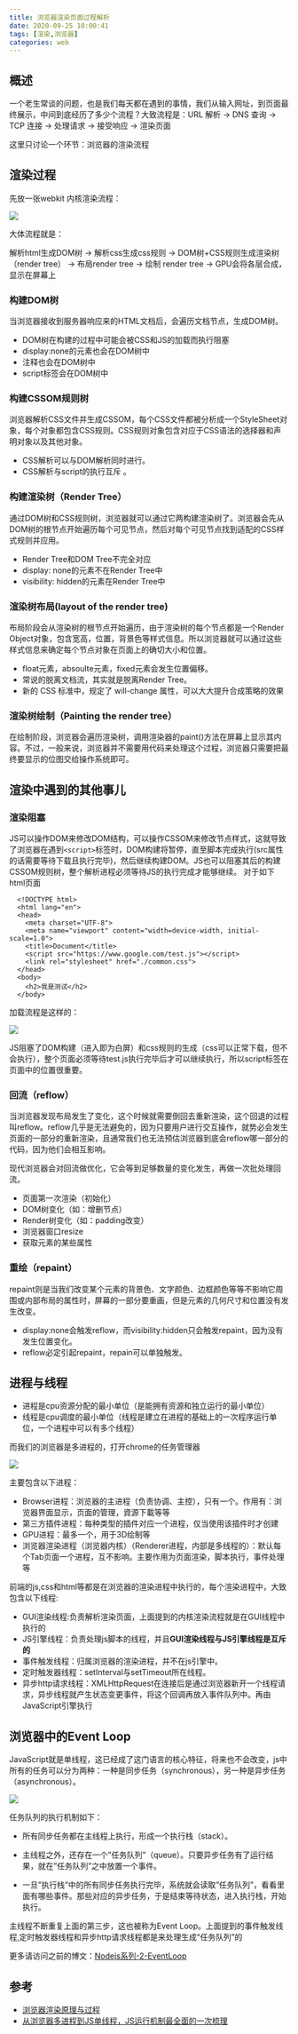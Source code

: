 ```yaml
---
title: 浏览器渲染页面过程解析
date: 2020-09-25 10:00:41
tags: [渲染,浏览器]
categories: web
---
```

## 概述

一个老生常谈的问题，也是我们每天都在遇到的事情，我们从输入网址，到页面最终展示，中间到底经历了多少个流程？大致流程是：URL 解析 -> DNS 查询 -> TCP 连接 -> 处理请求 -> 接受响应 -> 渲染页面

这里只讨论一个环节：浏览器的渲染流程

<!-- more -->

## 渲染过程

先放一张webkit 内核渲染流程：

![](./1.png)

大体流程就是：  

解析html生成DOM树 -> 解析css生成css规则 -> DOM树+CSS规则生成渲染树（render tree） ->  布局render tree -> 绘制 render tree ->  GPU会将各层合成，显示在屏幕上

### 构建DOM树

当浏览器接收到服务器响应来的HTML文档后，会遍历文档节点，生成DOM树。

- DOM树在构建的过程中可能会被CSS和JS的加载而执行阻塞
- display:none的元素也会在DOM树中
- 注释也会在DOM树中
- script标签会在DOM树中

### 构建CSSOM规则树

浏览器解析CSS文件并生成CSSOM，每个CSS文件都被分析成一个StyleSheet对象，每个对象都包含CSS规则。CSS规则对象包含对应于CSS语法的选择器和声明对象以及其他对象。

- CSS解析可以与DOM解析同时进行。
- CSS解析与script的执行互斥 。

### 构建渲染树（Render Tree）

通过DOM树和CSS规则树，浏览器就可以通过它两构建渲染树了。浏览器会先从DOM树的根节点开始遍历每个可见节点，然后对每个可见节点找到适配的CSS样式规则并应用。

- Render Tree和DOM Tree不完全对应
- display: none的元素不在Render Tree中
- visibility: hidden的元素在Render Tree中

### 渲染树布局(layout of the render tree)

布局阶段会从渲染树的根节点开始遍历，由于渲染树的每个节点都是一个Render Object对象，包含宽高，位置，背景色等样式信息。所以浏览器就可以通过这些样式信息来确定每个节点对象在页面上的确切大小和位置。

- float元素，absoulte元素，fixed元素会发生位置偏移。
- 常说的脱离文档流，其实就是脱离Render Tree。
- 新的 CSS 标准中，规定了 will-change 属性，可以大大提升合成策略的效果


### 渲染树绘制（Painting the render tree）

在绘制阶段，浏览器会遍历渲染树，调用渲染器的paint()方法在屏幕上显示其内容。不过，一般来说，浏览器并不需要用代码来处理这个过程，浏览器只需要把最终要显示的位图交给操作系统即可。

## 渲染中遇到的其他事儿

### 渲染阻塞
JS可以操作DOM来修改DOM结构，可以操作CSSOM来修改节点样式，这就导致了浏览器在遇到`<script>`标签时，DOM构建将暂停，直至脚本完成执行(src属性的话需要等待下载且执行完毕)，然后继续构建DOM。JS也可以阻塞其后的构建CSSOM规则树，整个解析进程必须等待JS的执行完成才能够继续。
对于如下html页面

      <!DOCTYPE html>
      <html lang="en">
      <head>
        <meta charset="UTF-8">
        <meta name="viewport" content="width=device-width, initial-scale=1.0">
        <title>Document</title>
        <script src="https://www.google.com/test.js"></script>
        <link rel="stylesheet" href="./common.css">
      </head>
      <body>
        <h2>我是测试</h2>
      </body>
      
加载流程是这样的：

![](./2.png)

JS阻塞了DOM构建（进入即为白屏）和css规则的生成（css可以正常下载，但不会执行），整个页面必须等待test.js执行完毕后才可以继续执行，所以script标签在页面中的位置很重要。


### 回流（reflow）

当浏览器发现布局发生了变化，这个时候就需要倒回去重新渲染，这个回退的过程叫reflow。reflow几乎是无法避免的，因为只要用户进行交互操作，就势必会发生页面的一部分的重新渲染，且通常我们也无法预估浏览器到底会reflow哪一部分的代码，因为他们会相互影响。

现代浏览器会对回流做优化，它会等到足够数量的变化发生，再做一次批处理回流。

- 页面第一次渲染（初始化）
- DOM树变化（如：增删节点）
- Render树变化（如：padding改变）
- 浏览器窗口resize
- 获取元素的某些属性

### 重绘（repaint）

repaint则是当我们改变某个元素的背景色、文字颜色、边框颜色等等不影响它周围或内部布局的属性时，屏幕的一部分要重画，但是元素的几何尺寸和位置没有发生改变。

- display:none会触发reflow，而visibility:hidden只会触发repaint，因为没有发生位置变化。
- reflow必定引起repaint，repain可以单独触发。


## 进程与线程

- 进程是cpu资源分配的最小单位（是能拥有资源和独立运行的最小单位）
- 线程是cpu调度的最小单位（线程是建立在进程的基础上的一次程序运行单位，一个进程中可以有多个线程）

而我们的浏览器是多进程的，打开chrome的任务管理器

![](./3.png)

主要包含以下进程：

- Browser进程：浏览器的主进程（负责协调、主控），只有一个。作用有：浏览器界面显示，页面的管理，資源下載等等
- 第三方插件进程：每种类型的插件对应一个进程，仅当使用该插件时才创建
- GPU进程：最多一个，用于3D绘制等
- 浏览器渲染进程（浏览器内核）（Renderer进程，内部是多线程的）：默认每个Tab页面一个进程，互不影响。主要作用为页面渲染，脚本执行，事件处理等

前端的js,css和html等都是在浏览器的渲染进程中执行的，每个渲染进程中，大致包含以下线程:

- GUI渲染线程:负责解析渲染页面，上面提到的内核渲染流程就是在GUI线程中执行的
- JS引擎线程：负责处理js脚本的线程，并且**GUI渲染线程与JS引擎线程是互斥的**
- 事件触发线程：归属浏览器的渲染进程，并不在js引擎中。
- 定时触发器线程：setInterval与setTimeout所在线程。
- 异步http请求线程：XMLHttpRequest在连接后是通过浏览器新开一个线程请求，异步线程就产生状态变更事件，将这个回调再放入事件队列中。再由JavaScript引擎执行

## 浏览器中的Event Loop

JavaScript就是单线程，这已经成了这门语言的核心特征，将来也不会改变，js中所有的任务可以分为两种：一种是同步任务（synchronous），另一种是异步任务（asynchronous）。

![](./4.png)

任务队列的执行机制如下：

- 所有同步任务都在主线程上执行，形成一个执行栈（stack）。

- 主线程之外，还存在一个”任务队列”（queue）。只要异步任务有了运行结果，就在”任务队列”之中放置一个事件。

- 一旦”执行栈”中的所有同步任务执行完毕，系统就会读取”任务队列”，看看里面有哪些事件。那些对应的异步任务，于是结束等待状态，进入执行栈，开始执行。

主线程不断重复上面的第三步，这也被称为Event Loop。上面提到的事件触发线程,定时触发器线程和异步http请求线程都是来处理生成“任务队列”的

更多请访问之前的博文：[Nodejs系列-2-EventLoop](https://weblog.wangminghuan.cn/Nodejs%E7%B3%BB%E5%88%97-2-EventLoop/)

## 参考

- [浏览器渲染原理与过程](https://www.jianshu.com/p/e6252dc9be32)
- [从浏览器多进程到JS单线程，JS运行机制最全面的一次梳理](https://www.cnblogs.com/cangqinglang/p/8963557.html)